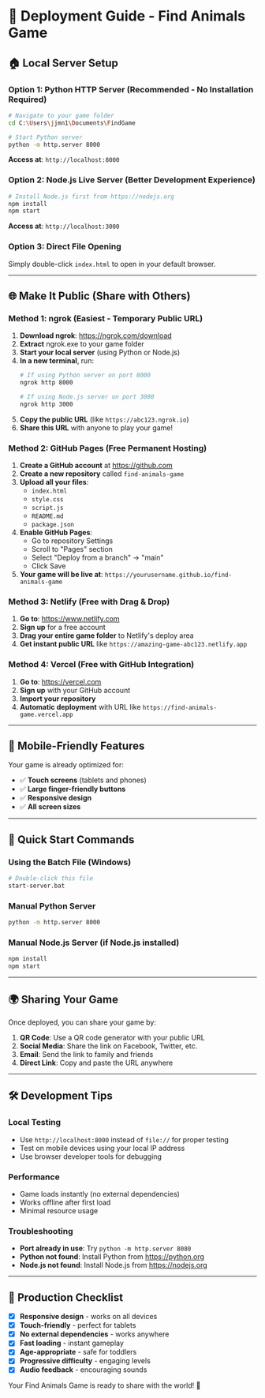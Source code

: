 # 🚀 Deployment Guide - Find Animals Game

## 🏠 Local Server Setup

### Option 1: Python HTTP Server (Recommended - No Installation Required)
```bash
# Navigate to your game folder
cd C:\Users\jjmn1\Documents\FindGame

# Start Python server
python -m http.server 8000
```
**Access at**: `http://localhost:8000`

### Option 2: Node.js Live Server (Better Development Experience)
```bash
# Install Node.js first from https://nodejs.org
npm install
npm start
```
**Access at**: `http://localhost:3000`

### Option 3: Direct File Opening
Simply double-click `index.html` to open in your default browser.

---

## 🌐 Make It Public (Share with Others)

### Method 1: ngrok (Easiest - Temporary Public URL)

1. **Download ngrok**: https://ngrok.com/download
2. **Extract** ngrok.exe to your game folder
3. **Start your local server** (using Python or Node.js)
4. **In a new terminal**, run:
   ```bash
   # If using Python server on port 8000
   ngrok http 8000
   
   # If using Node.js server on port 3000
   ngrok http 3000
   ```
5. **Copy the public URL** (like `https://abc123.ngrok.io`)
6. **Share this URL** with anyone to play your game!

### Method 2: GitHub Pages (Free Permanent Hosting)

1. **Create a GitHub account** at https://github.com
2. **Create a new repository** called `find-animals-game`
3. **Upload all your files**:
   - `index.html`
   - `style.css`
   - `script.js`
   - `README.md`
   - `package.json`
4. **Enable GitHub Pages**:
   - Go to repository Settings
   - Scroll to "Pages" section
   - Select "Deploy from a branch" → "main"
   - Click Save
5. **Your game will be live at**: `https://yourusername.github.io/find-animals-game`

### Method 3: Netlify (Free with Drag & Drop)

1. **Go to**: https://www.netlify.com
2. **Sign up** for a free account
3. **Drag your entire game folder** to Netlify's deploy area
4. **Get instant public URL** like `https://amazing-game-abc123.netlify.app`

### Method 4: Vercel (Free with GitHub Integration)

1. **Go to**: https://vercel.com
2. **Sign up** with your GitHub account
3. **Import your repository**
4. **Automatic deployment** with URL like `https://find-animals-game.vercel.app`

---

## 📱 Mobile-Friendly Features

Your game is already optimized for:
- ✅ **Touch screens** (tablets and phones)
- ✅ **Large finger-friendly buttons**
- ✅ **Responsive design**
- ✅ **All screen sizes**

---

## 🔧 Quick Start Commands

### Using the Batch File (Windows)
```bash
# Double-click this file
start-server.bat
```

### Manual Python Server
```bash
python -m http.server 8000
```

### Manual Node.js Server (if Node.js installed)
```bash
npm install
npm start
```

---

## 🌍 Sharing Your Game

Once deployed, you can share your game by:

1. **QR Code**: Use a QR code generator with your public URL
2. **Social Media**: Share the link on Facebook, Twitter, etc.
3. **Email**: Send the link to family and friends
4. **Direct Link**: Copy and paste the URL anywhere

---

## 🛠️ Development Tips

### Local Testing
- Use `http://localhost:8000` instead of `file://` for proper testing
- Test on mobile devices using your local IP address
- Use browser developer tools for debugging

### Performance
- Game loads instantly (no external dependencies)
- Works offline after first load
- Minimal resource usage

### Troubleshooting
- **Port already in use**: Try `python -m http.server 8080`
- **Python not found**: Install Python from https://python.org
- **Node.js not found**: Install Node.js from https://nodejs.org

---

## 🎯 Production Checklist

- [x] **Responsive design** - works on all devices
- [x] **Touch-friendly** - perfect for tablets
- [x] **No external dependencies** - works anywhere
- [x] **Fast loading** - instant gameplay
- [x] **Age-appropriate** - safe for toddlers
- [x] **Progressive difficulty** - engaging levels
- [x] **Audio feedback** - encouraging sounds

Your Find Animals Game is ready to share with the world! 🎉
